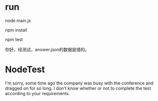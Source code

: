 
# run
node main.js

npm install

npm test


你好，经测试，answer.json的数据是错的。


# NodeTest
I'm sorry, some time ago the company was busy with the conference and dragged on for so long. I don't know whether or not to complete the test according to your requirements.
